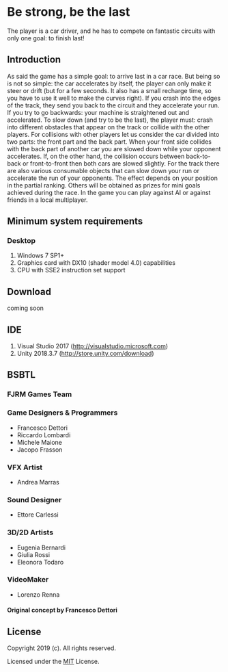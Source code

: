 # Be strong, be the last
The player is a car driver, and he has to compete on fantastic circuits with only one goal: to finish last!

## Introduction
As said the game has a simple goal: to arrive last in a car race.
But being so is not so simple: the car accelerates by itself, the player can only make it steer or drift (but for a few seconds. It also has a small recharge time, so you have to use it well to make the curves right).
If you crash into the edges of the track, they send you back to the circuit and they accelerate your run. If you try to go backwards: your machine is straightened out and accelerated.
To slow down (and try to be the last), the player must: crash into different obstacles that appear on the track or collide with the other players.
For collisions with other players let us consider the car divided into two parts: the front part and the back part. When your front side collides with the back part of another car you are slowed down while your opponent accelerates.
If, on the other hand, the collision occurs between back-to-back or front-to-front then both cars are slowed slightly.
For the track there are also various consumable objects that can slow down your run or accelerate the run of your opponents. The effect depends on your position in the partial ranking.
Others will be obtained as prizes for mini goals achieved during the race.
In the game you can play against AI or against friends in a local multiplayer.


## Minimum system requirements

### Desktop
1. Windows 7 SP1+
2. Graphics card with DX10 (shader model 4.0) capabilities
3. CPU with SSE2 instruction set support

## Download
coming soon


## IDE
1. Visual Studio 2017 (http://visualstudio.microsoft.com)
2. Unity 2018.3.7 (http://store.unity.com/download)


## BSBTL 

### FJRM Games Team

### Game Designers & Programmers
* Francesco Dettori
* Riccardo Lombardi
* Michele Maione
* Jacopo Frasson

### VFX Artist
* Andrea Marras

### Sound Designer
* Ettore Carlessi

### 3D/2D Artists
* Eugenia Bernardi
* Giulia Rossi
* Eleonora Todaro

### VideoMaker
* Lorenzo Renna

#### Original concept by Francesco Dettori

## License
Copyright 2019 (c). All rights reserved.

Licensed under the [MIT](LICENSE) License.
